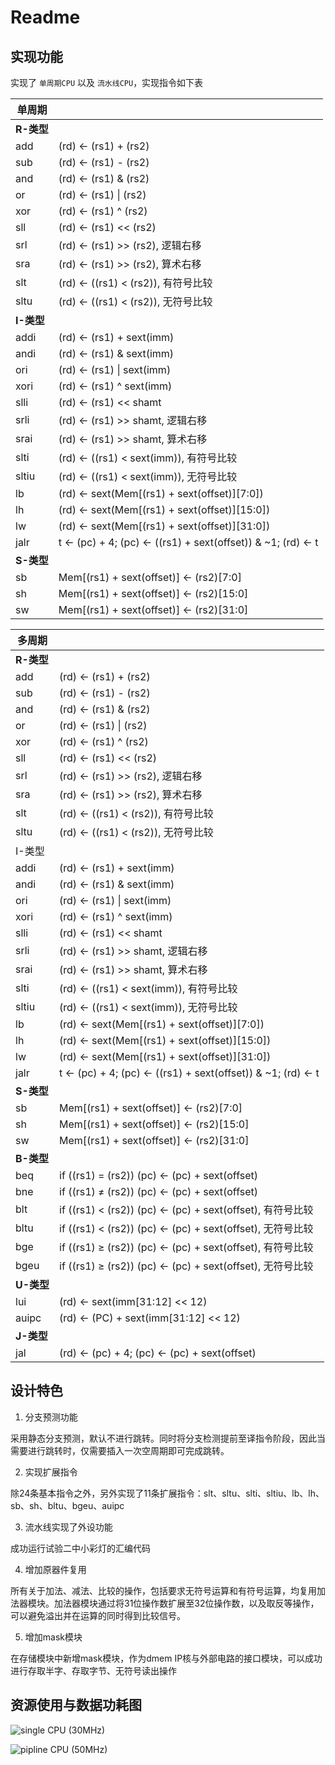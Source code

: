# Readme

## 实现功能

实现了 `单周期CPU` 以及 `流水线CPU`，实现指令如下表

| 单周期     |                                                            |
| ---------- | ---------------------------------------------------------- |
| **R-类型** |                                                            |
| add        | (rd) ← (rs1) + (rs2)                                       |
| sub        | (rd) ← (rs1) - (rs2)                                       |
| and        | (rd) ← (rs1) &  (rs2)                                      |
| or         | (rd) ← (rs1) \| (rs2)                                      |
| xor        | (rd) ← (rs1) ^ (rs2)                                       |
| sll        | (rd) ← (rs1) <<  (rs2)                                     |
| srl        | (rd) ← (rs1) >>  (rs2), 逻辑右移                           |
| sra        | (rd) ← (rs1) >>  (rs2), 算术右移                           |
| slt        | (rd) ← ((rs1) <  (rs2)), 有符号比较                        |
| sltu       | (rd) ← ((rs1) <  (rs2)), 无符号比较                        |
| **I-类型** |                                                            |
| addi       | (rd) ← (rs1) +  sext(imm)                                  |
| andi       | (rd) ← (rs1) &  sext(imm)                                  |
| ori        | (rd) ← (rs1) \|  sext(imm)                                 |
| xori       | (rd) ← (rs1) ^  sext(imm)                                  |
| slli       | (rd) ← (rs1) <<  shamt                                     |
| srli       | (rd) ← (rs1) >>  shamt, 逻辑右移                           |
| srai       | (rd) ← (rs1) >>  shamt, 算术右移                           |
| slti       | (rd) ← ((rs1) <  sext(imm)), 有符号比较                    |
| sltiu      | (rd) ← ((rs1) <  sext(imm)), 无符号比较                    |
| lb         | (rd) ←  sext(Mem[(rs1) + sext(offset)][7:0])               |
| lh         | (rd) ←  sext(Mem[(rs1) + sext(offset)][15:0])              |
| lw         | (rd) ← sext(Mem[(rs1)  + sext(offset)][31:0])              |
| jalr       | t ← (pc) + 4; (pc) ← ((rs1) + sext(offset)) & ~1; (rd) ← t |
| **S-类型** |                                                            |
| sb         | Mem[(rs1) + sext(offset)] ← (rs2)[7:0]                     |
| sh         | Mem[(rs1) + sext(offset)] ← (rs2)[15:0]                    |
| sw         | Mem[(rs1) + sext(offset)] ← (rs2)[31:0]                    |

| 多周期     |                                                            |
| ---------- | ---------------------------------------------------------- |
| **R-类型** |                                                            |
| add        | (rd) ← (rs1) + (rs2)                                       |
| sub        | (rd) ← (rs1) - (rs2)                                       |
| and        | (rd) ← (rs1) &  (rs2)                                      |
| or         | (rd) ← (rs1) \| (rs2)                                      |
| xor        | (rd) ← (rs1) ^ (rs2)                                       |
| sll        | (rd) ← (rs1) <<  (rs2)                                     |
| srl        | (rd) ← (rs1) >>  (rs2), 逻辑右移                           |
| sra        | (rd) ← (rs1) >>  (rs2), 算术右移                           |
| slt        | (rd) ← ((rs1) <  (rs2)), 有符号比较                        |
| sltu       | (rd) ← ((rs1) <  (rs2)), 无符号比较                        |
| I-类型     |                                                            |
| addi       | (rd) ← (rs1) +  sext(imm)                                  |
| andi       | (rd) ← (rs1) &  sext(imm)                                  |
| ori        | (rd) ← (rs1) \|  sext(imm)                                 |
| xori       | (rd) ← (rs1) ^  sext(imm)                                  |
| slli       | (rd) ← (rs1) <<  shamt                                     |
| srli       | (rd) ← (rs1) >>  shamt, 逻辑右移                           |
| srai       | (rd) ← (rs1) >>  shamt, 算术右移                           |
| slti       | (rd) ← ((rs1) <  sext(imm)), 有符号比较                    |
| sltiu      | (rd) ← ((rs1) <  sext(imm)), 无符号比较                    |
| lb         | (rd) ←  sext(Mem[(rs1) + sext(offset)][7:0])               |
| lh         | (rd) ←  sext(Mem[(rs1) + sext(offset)][15:0])              |
| lw         | (rd) ← sext(Mem[(rs1)  + sext(offset)][31:0])              |
| jalr       | t ← (pc) + 4; (pc) ← ((rs1) + sext(offset)) & ~1; (rd) ← t |
| **S-类型** |                                                            |
| sb         | Mem[(rs1) + sext(offset)] ← (rs2)[7:0]                     |
| sh         | Mem[(rs1) + sext(offset)] ← (rs2)[15:0]                    |
| sw         | Mem[(rs1) + sext(offset)] ← (rs2)[31:0]                    |
| **B-类型** |                                                            |
| beq        | if ((rs1) = (rs2)) (pc) ← (pc) + sext(offset)              |
| bne        | if ((rs1) ≠ (rs2)) (pc) ← (pc) + sext(offset)              |
| blt        | if ((rs1) < (rs2)) (pc) ← (pc) + sext(offset), 有符号比较  |
| bltu       | if ((rs1) < (rs2)) (pc) ← (pc) + sext(offset), 无符号比较  |
| bge        | if ((rs1) ≥ (rs2)) (pc) ← (pc) + sext(offset), 有符号比较  |
| bgeu       | if ((rs1) ≥ (rs2)) (pc) ← (pc) + sext(offset), 无符号比较  |
| **U-类型** |                                                            |
| lui        | (rd) ← sext(imm[31:12]  << 12)                             |
| auipc      | (rd) ← (PC) +  sext(imm[31:12] << 12)                      |
| **J-类型** |                                                            |
| jal        | (rd) ← (pc) + 4; (pc) ← (pc) + sext(offset)                |

## 设计特色

1. 分支预测功能

采用静态分支预测，默认不进行跳转。同时将分支检测提前至译指令阶段，因此当需要进行跳转时，仅需要插入一次空周期即可完成跳转。

2. 实现扩展指令

除24条基本指令之外，另外实现了11条扩展指令：slt、sltu、slti、sltiu、lb、lh、sb、sh、bltu、bgeu、auipc

3. 流水线实现了外设功能

成功运行试验二中小彩灯的汇编代码

4. 增加原器件复用

所有关于加法、减法、比较的操作，包括要求无符号运算和有符号运算，均复用加法器模块。加法器模块通过将31位操作数扩展至32位操作数，以及取反等操作，可以避免溢出并在运算的同时得到比较信号。

5. 增加mask模块

在存储模块中新增mask模块，作为dmem IP核与外部电路的接口模块，可以成功进行存取半字、存取字节、无符号读出操作

## 资源使用与数据功耗图

![single CPU  (30MHz)](https://gitee.com/JiangChenyang/typora_md_images/raw/master/single%20CPU%20%20(30MHz).png)

![pipline CPU (50MHz)](https://gitee.com/JiangChenyang/typora_md_images/raw/master/pipline%20CPU%20(50MHz).png)

